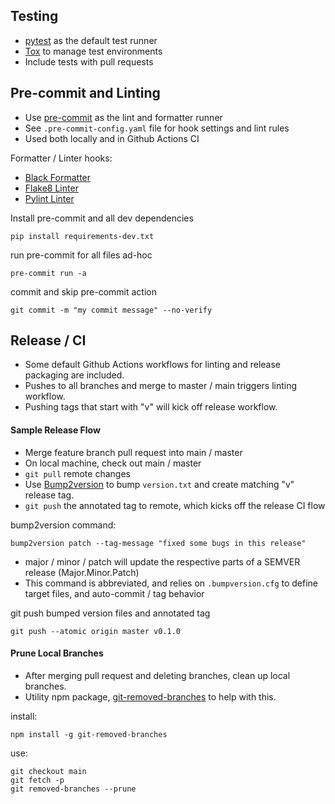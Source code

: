 ## Testing

- [pytest](https://docs.pytest.org) as the default test runner
- [Tox](https://tox.readthedocs.io) to manage test environments
- Include tests with pull requests

## Pre-commit and Linting

- Use [pre-commit](https://pre-commit.com/) as the lint and formatter runner
- See `.pre-commit-config.yaml` file for hook settings and lint rules
- Used both locally and in Github Actions CI

Formatter / Linter hooks:

- [Black Formatter](https://github.com/psf/black) 
- [Flake8 Linter](https://flake8.pycqa.org/en/latest/) 
- [Pylint Linter](https://pypi.org/project/pylint/)

Install pre-commit and all dev dependencies

```commandline
pip install requirements-dev.txt
```

run pre-commit for all files ad-hoc

```commandline
pre-commit run -a
```

commit and skip pre-commit action

```commandline
git commit -m "my commit message" --no-verify
```

## Release / CI

- Some default Github Actions workflows for linting and release packaging are included.
- Pushes to all branches and merge to master / main triggers linting workflow.
- Pushing tags that start with "v" will kick off release workflow.

#### Sample Release Flow

- Merge feature branch pull request into main / master
- On local machine, check out main / master
- `git pull` remote changes
- Use [Bump2version](https://pypi.org/project/bump2version/) to bump `version.txt` and create matching "v" release tag.
- `git push` the annotated tag to remote, which kicks off the release CI flow

bump2version command:
```commandline
bump2version patch --tag-message "fixed some bugs in this release"
```
- major / minor / patch will update the respective parts of a SEMVER release (Major.Minor.Patch)
- This command is abbreviated, and relies on `.bumpversion.cfg` to define target files, and auto-commit / tag behavior

git push bumped version files and annotated tag
```commandline
git push --atomic origin master v0.1.0
```

#### Prune Local Branches
- After merging pull request and deleting branches, clean up local branches.
- Utility npm package, [git-removed-branches](https://www.npmjs.com/package/git-removed-branches) to help with this.

install:
```commandline
npm install -g git-removed-branches
```

use:
```commandline
git checkout main
git fetch -p
git removed-branches --prune
```
